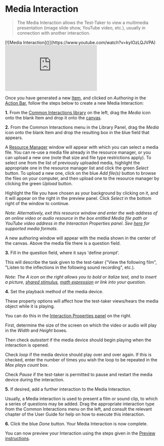 # Media Interaction

>The Media Interaction allows the Test-Taker to view a multimedia presentation (image slide show, YouTube video, etc.), usually in connection with another interaction.

<div class="hidden-video">[![Media Interaction]()](https://www.youtube.com/watch?v=kyIOzLQJVPA)</div>
<div class="embed-container"><iframe frameborder="0" src="https://www.youtube.com/embed/kyIOzLQJVPA?rel=0" style="border:none" allowfullscreen="true"></iframe>
</div>

Once you have generated a new [Item](../appendix/glossary.md#item), and clicked on *Authoring* in the [Action Bar](../appendix/glossary.md#action-bar), follow the steps below to create a new Media Interaction:

**1.** From the [Common Interactions library](../appendix/glossary.md#common-interactions-library) on the left, drag the *Media* icon onto the blank Item and drop it onto the [canvas](../appendix/glossary.md#canvas).

**2.** From the Common Interactions menu in the Library Panel, drag the *Media* icon onto the blank Item and drop the resulting box in the blue field that appears.

A [Resource Manager](../appendix/glossary.md#resource-manager) window will appear with which you can select a media file. You can re-use a media file already in the resource manager, or you can upload a new one (note that size and file type restrictions apply). To select one from the list of previously uploaded media, highlight the appropriate one in the resource manager list and click the green *Select* button. To upload a new one, click on the blue *Add file(s)* button to browse the files on your computer, and then upload one to the resource manager by clicking the green *Upload* button.

Highlight the file you have chosen as your background by clicking on it, and it will appear on the right in the preview panel. Click *Select* in the bottom right of the window to continue.

*Note: Alternatively, exit this resource window and enter the web address of an online video or audio resource in the box entitled *Media file path or YouTube video address* in the Interaction Properties panel. See [here](../appendix/glossary.md#media-formats) for supported media formats.*

A new authoring window will appear with the media shown in the center of the canvas. Above the media file there is a question field.


**3.** Fill in the question field, where it says 'define prompt'. 

This will describe the task given to the test-taker ("View the following film", "Listen to the inflections in the following sound recording", etc.).

*Note: The A icon on the right allows you to bold or italize text, and to insert a picture, [shared stimulus](../appendix/glossary.md#shared-stimulus), [math expression](../appendix/glossary.md#math-expression) or link into your question.*

**4.** Set the playback method of the media device.

These property options will affect how the test-taker views/hears the media object while it is playing.

You can do this in the [Interaction Properties panel](../appendix/glossary.md#interaction-properties-panel) on the right. 

First, determine the size of the screen on which the video or audio will play in the *Width* and *Height* boxes. 

Then check *autostart* if the media device should begin playing when the interaction is opened. 

Check *loop* if the media device should play over and over again. If this is checked, enter the number of times you wish the loop to be repeated in the *Max plays count* box.

Check *Pause* if the test-taker is permitted to pause and restart the media device during the interaction.

**5.** If desired, add a further interaction to the Media Interaction.

Usually, a Media interaction is used to present a film or sound clip, to which a series of questions may be added. Drag the appropriate interaction type from the Common Interactions menu on the left, and consult the relevant chapter of the User Guide for help on how to execute this interaction.

**6.** Click the blue *Done* button. Your Media Interaction is now complete.

You can now preview your Interaction using the steps given in the [Preview instructions](../items/preview.md).